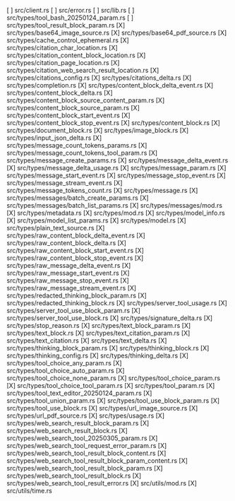 [ ] src/client.rs
[ ] src/error.rs
[ ] src/lib.rs
[ ] src/types/tool_bash_20250124_param.rs
[ ] src/types/tool_result_block_param.rs
[X] src/types/base64_image_source.rs
[X] src/types/base64_pdf_source.rs
[X] src/types/cache_control_ephemeral.rs
[X] src/types/citation_char_location.rs
[X] src/types/citation_content_block_location.rs
[X] src/types/citation_page_location.rs
[X] src/types/citation_web_search_result_location.rs
[X] src/types/citations_config.rs
[X] src/types/citations_delta.rs
[X] src/types/completion.rs
[X] src/types/content_block_delta_event.rs
[X] src/types/content_block_delta.rs
[X] src/types/content_block_source_content_param.rs
[X] src/types/content_block_source_param.rs
[X] src/types/content_block_start_event.rs
[X] src/types/content_block_stop_event.rs
[X] src/types/content_block.rs
[X] src/types/document_block.rs
[X] src/types/image_block.rs
[X] src/types/input_json_delta.rs
[X] src/types/message_count_tokens_params.rs
[X] src/types/message_count_tokens_tool_param.rs
[X] src/types/message_create_params.rs
[X] src/types/message_delta_event.rs
[X] src/types/message_delta_usage.rs
[X] src/types/message_param.rs
[X] src/types/message_start_event.rs
[X] src/types/message_stop_event.rs
[X] src/types/message_stream_event.rs
[X] src/types/message_tokens_count.rs
[X] src/types/message.rs
[X] src/types/messages/batch_create_params.rs
[X] src/types/messages/batch_list_params.rs
[X] src/types/messages/mod.rs
[X] src/types/metadata.rs
[X] src/types/mod.rs
[X] src/types/model_info.rs
[X] src/types/model_list_params.rs
[X] src/types/model.rs
[X] src/types/plain_text_source.rs
[X] src/types/raw_content_block_delta_event.rs
[X] src/types/raw_content_block_delta.rs
[X] src/types/raw_content_block_start_event.rs
[X] src/types/raw_content_block_stop_event.rs
[X] src/types/raw_message_delta_event.rs
[X] src/types/raw_message_start_event.rs
[X] src/types/raw_message_stop_event.rs
[X] src/types/raw_message_stream_event.rs
[X] src/types/redacted_thinking_block_param.rs
[X] src/types/redacted_thinking_block.rs
[X] src/types/server_tool_usage.rs
[X] src/types/server_tool_use_block_param.rs
[X] src/types/server_tool_use_block.rs
[X] src/types/signature_delta.rs
[X] src/types/stop_reason.rs
[X] src/types/text_block_param.rs
[X] src/types/text_block.rs
[X] src/types/text_citation_param.rs
[X] src/types/text_citation.rs
[X] src/types/text_delta.rs
[X] src/types/thinking_block_param.rs
[X] src/types/thinking_block.rs
[X] src/types/thinking_config.rs
[X] src/types/thinking_delta.rs
[X] src/types/tool_choice_any_param.rs
[X] src/types/tool_choice_auto_param.rs
[X] src/types/tool_choice_none_param.rs
[X] src/types/tool_choice_param.rs
[X] src/types/tool_choice_tool_param.rs
[X] src/types/tool_param.rs
[X] src/types/tool_text_editor_20250124_param.rs
[X] src/types/tool_union_param.rs
[X] src/types/tool_use_block_param.rs
[X] src/types/tool_use_block.rs
[X] src/types/url_image_source.rs
[X] src/types/url_pdf_source.rs
[X] src/types/usage.rs
[X] src/types/web_search_result_block_param.rs
[X] src/types/web_search_result_block.rs
[X] src/types/web_search_tool_20250305_param.rs
[X] src/types/web_search_tool_request_error_param.rs
[X] src/types/web_search_tool_result_block_content.rs
[X] src/types/web_search_tool_result_block_param_content.rs
[X] src/types/web_search_tool_result_block_param.rs
[X] src/types/web_search_tool_result_block.rs
[X] src/types/web_search_tool_result_error.rs
[X] src/utils/mod.rs
[X] src/utils/time.rs
